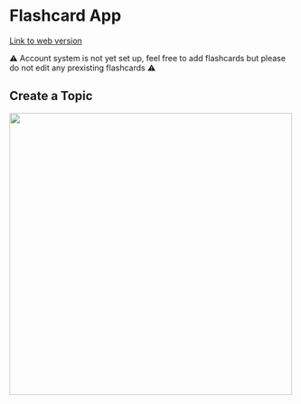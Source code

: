 # Flashcard App
[Link to web version](https://flashcard-app-fe54f.web.app)<br/>

⚠️ Account system is not yet set up, feel free to add flashcards but please do not edit any prexisting flashcards ⚠️ <br/>

<h2>Create a Topic</h2>

<img height="500" src="https://github.com/user-attachments/assets/5f38acf1-49d8-4441-9ed6-427fc03fed23">
